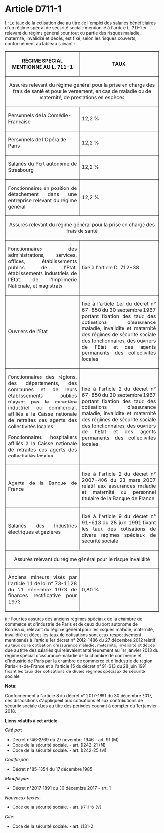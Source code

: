 # Article D711-1

I.-Le taux de la cotisation due au titre de l'emploi des salariés bénéficiaires d'un régime spécial de sécurité sociale
mentionné à l'article L. 711-1 et relevant du régime général pour tout ou partie des risques maladie, maternité, invalidité
et décès, est fixé, selon les risques couverts, conformément au tableau suivant :

<table border="1">
  <tbody>
    <tr>
      <th>

RÉGIME SPÉCIAL MENTIONNÉ AU L. 711-1</th>
      <th>

TAUX</th>
    </tr>
    <tr>
      <td colspan="2" align="center">

Assurés relevant du régime général pour la prise en charge des frais de santé et pour le versement, en cas de maladie ou de
maternité, de prestations en espèces</td>
    </tr>
    <tr>
      <td align="left">

Personnels de la Comédie-Française</td>
      <td align="left">

12,2 %</td>
    </tr>
    <tr>
      <td align="left">

Personnels de l'Opéra de Paris</td>
      <td align="left">

12,2 %</td>
    </tr>
    <tr>
      <td align="justify">

Salariés du Port autonome de Strasbourg</td>
      <td align="left">

12,2 %</td>
    </tr>
    <tr>
      <td align="justify">

Fonctionnaires en position de détachement dans une entreprise relevant du régime général</td>
      <td align="left">

12,2 %</td>
    </tr>
    <tr>
      <td align="center" colspan="2">

Assurés relevant du régime général pour la prise en charge des frais de santé</td>
    </tr>
    <tr>
      <td align="justify">

Fonctionnaires des administrations, services, offices, établissements publics de l'Etat, établissements industriels de
l'Etat, de l'Imprimerie Nationale, et magistrats</td>
      <td align="left">

fixé à l'article D. 712-38</td>
    </tr>
    <tr>
      <td align="justify">

Ouvriers de l'Etat</td>
      <td align="justify">

fixé à l'article 1er du décret n° 67-850 du 30 septembre 1967 portant fixation des taux des cotisations d'assurance maladie,
invalidité et maternité des régimes de sécurité sociale des fonctionnaires, des ouvriers de l'Etat et des agents permanents
des collectivités locales</td>
    </tr>
    <tr>
      <td align="justify">

Fonctionnaires des régions, des départements, des communes et de leurs établissements publics n'ayant pas le caractère
industriel ou commercial, affiliés à la Caisse nationale de retraites des agents des collectivités locales

Fonctionnaires hospitaliers affiliés à la Caisse nationale de retraites des agents des collectivités locales</td>
      <td align="justify">

fixé à l'article 2 du décret n° 67-850 du 30 septembre 1967 portant fixation des taux des cotisations d'assurance maladie,
invalidité et maternité des régimes de sécurité sociale des fonctionnaires, des ouvriers de l'Etat et des agents permanents
des collectivités locales</td>
    </tr>
    <tr>
      <td align="justify">

Agents de la Banque de France</td>
      <td align="justify">

fixé à l'article 2 du décret n° 2007-406 du 23 mars 2007 relatif aux assurances maladie et maternité du personnel titulaire
de la Banque de France</td>
    </tr>
    <tr>
      <td align="justify">

Salariés des Industries électriques et gazières</td>
      <td align="justify">

fixé à l'article 9 du décret n° 91-613 du 28 juin 1991 fixant les taux des cotisations de divers régimes spéciaux de sécurité
sociale</td>
    </tr>
    <tr>
      <td align="center" colspan="2">

Assurés relevant du régime général pour le risque invalidité</td>
    </tr>
    <tr>
      <td align="justify">

Anciens mineurs visés par l'article 11 de loi n° 73-1128 du 21 décembre 1973 de finances rectificative pour 1973</td>
      <td align="left">

0,80 %</td>
    </tr>
  </tbody>
</table>

II.-Pour les assurés des anciens régimes spéciaux de la chambre de commerce et d'industrie de Paris et de ceux du port
autonome de Bordeaux, relevant du régime général pour les risques maladie, maternité, invalidité et décès les taux de
cotisations sont ceux respectivement mentionnés à l'article 1er décret n° 2012-1486 du 27 décembre 2012 relatif au taux de la
cotisation d'assurance maladie, maternité, invalidité et décès due au titre des salariés qui relevaient antérieurement au 1er
janvier 2013 du régime spécial d'assurance maladie de la chambre de commerce et d'industrie de Paris par la chambre de
commerce et d'industrie de région Paris-Ile-de-France et à l'article 15 du décret n° 91-613 du 28 juin 1991 fixant les taux
des cotisations de divers régimes spéciaux de sécurité sociale.

**Nota:**

Conformément à l'article 8 du décret n° 2017-1891 du 30 décembre 2017, ces dispositions s'appliquent aux cotisations et aux
contributions de sécurité sociale dues au titre des périodes courant à compter du 1er janvier 2018.

**Liens relatifs à cet article**

_Cité par_:

  - Décret n°46-2769 du 27 novembre 1946 - art. 91 (M)
  - Code de la sécurité sociale. - art. D242-21 (M)
  - Code de la sécurité sociale. - art. D242-25 (M)

_Codifié par_:

  - Décret n°85-1354 du 17 décembre 1985

_Modifié par_:

  - Décret n°2017-1891 du 30 décembre 2017 - art. 1

_Nouveaux textes_:

  - Code de la sécurité sociale. - art. D711-6 (V)

_Cite_:

  - Code de la sécurité sociale. - art. L131-2
